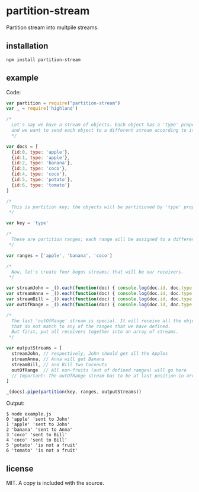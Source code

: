 # partition-stream

Partition stream into multpile streams.

## installation

```npm install partition-stream```

## example

Code:

```javascript
var partition = require("partition-stream")
var _ = require('highland')

/*
  Let's say we have a stream of objects. Each object has a 'type' property,
  and we want to send each object to a different stream according to its type.
  */

var docs = [
  {id:0, type: 'apple'},
  {id:1, type: 'apple'},
  {id:2, type: 'banana'},
  {id:3, type: 'coco'},
  {id:4, type: 'coco'},
  {id:5, type: 'potato'},
  {id:6, type: 'tomato'}
]

/*
  This is partition key; the objects will be partitioned by 'type' property.
 */

var key = 'type'

/*
  These are partition ranges; each range will be assigned to a different stream.
 */

var ranges = ['apple', 'banana', 'coco']

/*
  Now, let's create four bogus streams; that will be our receivers.
 */

var streamJohn = _().each(function(doc) { console.log(doc.id, doc.type, 'sent to John') })
var streamAnna = _().each(function(doc) { console.log(doc.id, doc.type, 'sent to Anna') })
var streamBill = _().each(function(doc) { console.log(doc.id, doc.type, 'sent to Bill') })
var outOfRange = _().each(function(doc) { console.log(doc.id, doc.type, 'is not a fruit') })

/*
  The last 'outOfRange' stream is special. It will receive all the objects,
  that do not match to any of the ranges that we have defined.
  But first, put all receivers together into an array of streams.
 */

var outputStreams = [
  streamJohn, // respectively, John should get all the Apples
  streamAnna, // Anna will get Banana
  streamBill, // and Bill two Coconuts
  outOfRange  // All non-fruits (out of defined ranges) will go here
  // Important: The outOfRange stream has to be at last position in array
]

_(docs).pipe(partition(key, ranges, outputStreams))
```

Output:

```
$ node example.js
0 'apple' 'sent to John'
1 'apple' 'sent to John'
2 'banana' 'sent to Anna'
3 'coco' 'sent to Bill'
4 'coco' 'sent to Bill'
5 'potato' 'is not a fruit'
6 'tomato' 'is not a fruit'
```
## license

MIT. A copy is included with the source.
